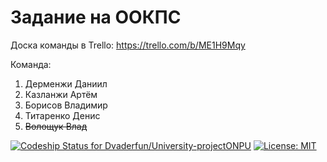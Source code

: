 # Задание на ООКПС

Доска команды в Trello:
https://trello.com/b/ME1H9Mqy

Команда:
1. Дерменжи Даниил
2. Казланжи Артём
3. Борисов Владимир
4. Титаренко Денис
5. ~~Волощук Влад~~

[![Codeship Status for Dvaderfun/University-projectONPU](https://app.codeship.com/projects/3a3c3ef0-3e93-0137-29fb-1abef3396057/status?branch=master)](https://app.codeship.com/projects/335390)
[![License: MIT](https://img.shields.io/badge/License-MIT-yellow.svg)](https://github.com/Dvaderfun/University-projectONPU/blob/master/LICENSE)
